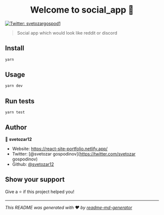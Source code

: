 <h1 align="center">Welcome to social_app 👋</h1>
<p>
  <a href="https://twitter.com/svetozargospod1" target="_blank">
    <img alt="Twitter: svetozargospod1" src="https://img.shields.io/twitter/follow/svetozargospod1.svg?style=social" />
  </a>
</p>

> Social app which would look like reddit or discord

## Install

```sh
yarn
```

## Usage

```sh
yarn dev
```

## Run tests

```sh
yarn test
```

## Author

👤 **svetozar12**

- Website: https://react-site-portfolio.netlify.app/
- Twitter: [@svetozar gospodinov](https://twitter.com/svetozar gospodinov)
- Github: [@svetozar12](https://github.com/svetozar12)

## Show your support

Give a ⭐️ if this project helped you!

---

_This README was generated with ❤️ by [readme-md-generator](https://github.com/kefranabg/readme-md-generator)_
